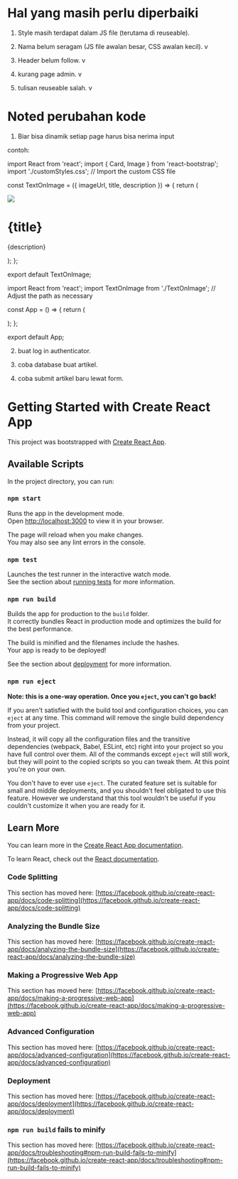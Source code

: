 # Hal yang masih perlu diperbaiki

1. Style masih terdapat dalam JS file (terutama di reuseable).

2. Nama belum seragam (JS file awalan besar, CSS awalan kecil). v

3. Header belum follow. v

4. kurang page admin. v

5. tulisan reuseable salah. v


# Noted perubahan kode

1. Biar bisa dinamik setiap page harus bisa nerima input

contoh:

import React from 'react';
import { Card, Image } from 'react-bootstrap';
import './customStyles.css'; // Import the custom CSS file

const TextOnImage = ({ imageUrl, title, description }) => {
  return (
    <div className="image-container">
      <Image src={imageUrl} fluid className="image" />
      <div className="overlay">
        <div className="text">
          <h1>{title}</h1>
          <p>{description}</p>
        </div>
      </div>
    </div>
  );
};

export default TextOnImage;


import React from 'react';
import TextOnImage from './TextOnImage'; // Adjust the path as necessary

const App = () => {
  return (
    <div>
      <TextOnImage
        imageUrl="https://via.placeholder.com/1920x1080"
        title="Welcome to My App"
        description="This is an example of text over an image."
      />
    </div>
  );
};

export default App;

2. buat log in authenticator.

3. coba database buat artikel.

4. coba submit artikel baru lewat form.














# Getting Started with Create React App

This project was bootstrapped with [Create React App](https://github.com/facebook/create-react-app).

## Available Scripts

In the project directory, you can run:

### `npm start`

Runs the app in the development mode.\
Open [http://localhost:3000](http://localhost:3000) to view it in your browser.

The page will reload when you make changes.\
You may also see any lint errors in the console.

### `npm test`

Launches the test runner in the interactive watch mode.\
See the section about [running tests](https://facebook.github.io/create-react-app/docs/running-tests) for more information.

### `npm run build`

Builds the app for production to the `build` folder.\
It correctly bundles React in production mode and optimizes the build for the best performance.

The build is minified and the filenames include the hashes.\
Your app is ready to be deployed!

See the section about [deployment](https://facebook.github.io/create-react-app/docs/deployment) for more information.

### `npm run eject`

**Note: this is a one-way operation. Once you `eject`, you can't go back!**

If you aren't satisfied with the build tool and configuration choices, you can `eject` at any time. This command will remove the single build dependency from your project.

Instead, it will copy all the configuration files and the transitive dependencies (webpack, Babel, ESLint, etc) right into your project so you have full control over them. All of the commands except `eject` will still work, but they will point to the copied scripts so you can tweak them. At this point you're on your own.

You don't have to ever use `eject`. The curated feature set is suitable for small and middle deployments, and you shouldn't feel obligated to use this feature. However we understand that this tool wouldn't be useful if you couldn't customize it when you are ready for it.

## Learn More

You can learn more in the [Create React App documentation](https://facebook.github.io/create-react-app/docs/getting-started).

To learn React, check out the [React documentation](https://reactjs.org/).

### Code Splitting

This section has moved here: [https://facebook.github.io/create-react-app/docs/code-splitting](https://facebook.github.io/create-react-app/docs/code-splitting)

### Analyzing the Bundle Size

This section has moved here: [https://facebook.github.io/create-react-app/docs/analyzing-the-bundle-size](https://facebook.github.io/create-react-app/docs/analyzing-the-bundle-size)

### Making a Progressive Web App

This section has moved here: [https://facebook.github.io/create-react-app/docs/making-a-progressive-web-app](https://facebook.github.io/create-react-app/docs/making-a-progressive-web-app)

### Advanced Configuration

This section has moved here: [https://facebook.github.io/create-react-app/docs/advanced-configuration](https://facebook.github.io/create-react-app/docs/advanced-configuration)

### Deployment

This section has moved here: [https://facebook.github.io/create-react-app/docs/deployment](https://facebook.github.io/create-react-app/docs/deployment)

### `npm run build` fails to minify

This section has moved here: [https://facebook.github.io/create-react-app/docs/troubleshooting#npm-run-build-fails-to-minify](https://facebook.github.io/create-react-app/docs/troubleshooting#npm-run-build-fails-to-minify)
